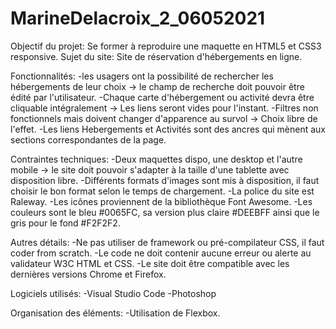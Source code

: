 # MarineDelacroix_2_06052021
Objectif du projet: Se former à reproduire une maquette en HTML5 et CSS3 responsive. 
Sujet du site: Site de réservation d'hébergements en ligne. 

Fonctionnalités: 
-les usagers ont la possibilité de rechercher les hébergements de leur choix -> le champ de recherche doit pouvoir être édité par l'utilisateur. 
-Chaque carte d'hébergement ou activité devra être cliquable intégralement -> Les liens seront vides pour l'instant. 
-Filtres non fonctionnels mais doivent changer d'apparence au survol -> Choix libre de l'effet. 
-Les liens Hebergements et Activités sont des ancres qui mènent aux sections correspondantes de la page. 

Contraintes techniques: 
-Deux maquettes dispo, une desktop et l'autre mobile -> le site doit pouvoir s'adapter à la taille d'une tablette avec disposition libre. 
-Différents formats d'images sont mis à disposition, il faut choisir le bon format selon le temps de chargement. 
-La police du site est Raleway. 
-Les icônes proviennent de la bibliothèque Font Awesome. 
-Les couleurs sont le bleu #0065FC, sa version plus claire #DEEBFF ainsi que le gris pour le fond #F2F2F2. 

Autres détails: 
-Ne pas utiliser de framework ou pré-compilateur CSS, il faut coder from scratch. 
-Le code ne doit contenir aucune erreur ou alerte au validateur W3C HTML et CSS. 
-Le site doit être compatible avec les dernières versions Chrome et Firefox. 

Logiciels utilisés: 
-Visual Studio Code 
-Photoshop

Organisation des éléments: 
-Utilisation de Flexbox. 
